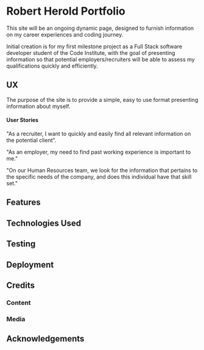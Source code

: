 # Robert Herold Portfolio

This site will be an ongoing dynamic page, designed to furnish information on my career experiences and coding journey.

Initial creation is for my first milestone project as a Full Stack software developer student of the Code Institute, 
with the goal of presenting information so that potential employers/recruiters will be able to assess my qualifications quickly and efficiently.

## UX

 The purpose of the site is to provide a simple, easy to use format presenting information about myself.

 #### User Stories

 "As a recruiter, I want to quickly and easily find all relevant information on the potential client".

 "As an employer, my need to find past working experience is important to me."

 "On our Human Resources team, we look for the information that pertains to the specific needs of the company, and does this individual have that skill set."

 ## Features




 ## Technologies Used



 ## Testing



## Deployment



## Credits

### Content

### Media


## Acknowledgements


